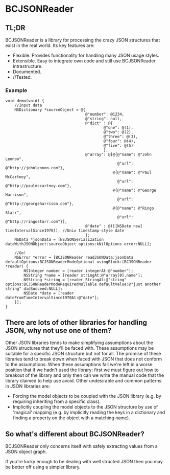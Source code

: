 # BCJSONReader

## TL;DR
 BCJSONReader is a library for processing the crazy JSON structures that exist in the real world. Its key features are:
+ Flexible. Provides functionality for handling many JSON usage styles.
+ Extensible. Easy to integrate own code and still use BCJSONReader intrastructure.
+ Documented.
+ //Tested.



### Example

```objc
void demo(void) {
    //Input data
    NSDictionary *sourceObject = @{
                                   @"number": @1234,
                                   @"string": null,
                                   @"dict" : @{
                                           @"one": @(1),
                                           @"two": @(2),
                                           @"three": @(3),
                                           @"four": @(4),
                                           @"five": @(5)
                                           },
                                   @"array": @[@{@"name": @"John Lennon",
                                                 @"url": @"http://johnlennon.com"},
                                               @{@"name": @"Paul McCartney",
                                                 @"url": @"http://paulmccartney.com"},
                                               @{@"name": @"George Harrison",
                                                 @"url": @"http://georgeharrison.com"},
                                               @{@"name": @"Ringo Starr",
                                                 @"url": @"http://ringostarr.com"}],
                                   @"date" : @([[NSDate new] timeIntervalSince1970]), //Unix timestamp-style date
                                   };
    NSData *jsonData = [NSJSONSerialization dataWithJSONObject:sourceObject options:kNilOptions error:NULL];

    //Go!
    NSError *error = [BCJSONReader readJSONData:jsonData defaultOptions:BCJSONReaderModeOptional usingBlock:(BCJSONReader *reader) {
        NSInteger number = [reader integerAt:@"number"];
        NSString *name = [reader stringAt:@"array[0].name"];
        NSString *string = [reader StringAt:@"string" options:BCJSONReaderModeRequiredNullable defaultValue:@"just another string" didSucceed:NULL];
        NSDate *date = [reader dateFromTimeIntervalSince1970At:@"date"];
    }];
}

```


## There are lots of other libraries for handling JSON, why not use one of them?
Other JSON libraries tends to make simplifying assumptions about the JSON structures that they'll be faced with. These assumptions may be suitable for a specific JSON structure but not for all. The promise of these libraries tend to break down when faced with JSON that does not conform to the assumptions. When these assumptions fail we're left in a worse position that if we hadn't used the library: first we must figure out how to breakout of the library and only then can we write the manual code that the library claimed to help use avoid. Other undesirable and common patterns in JSON libraries are:

- Forcing the model objects to be coupled with the JSON library (e.g. by requiring inheriting from a specific class).
- Implicitly coupling the model objects to the JSON structure by use of 'magical' mapping (e.g. by implicitly reading the keys in a dictionary and finding a property on the object with a matching name).


## So what's different about BCJSONReader?
BCJSONReader only concerns itself with safely extracting values from a JSON object graph.

If you're lucky enough to be dealing with well structed JSON then you may be better off using a simpler library.
